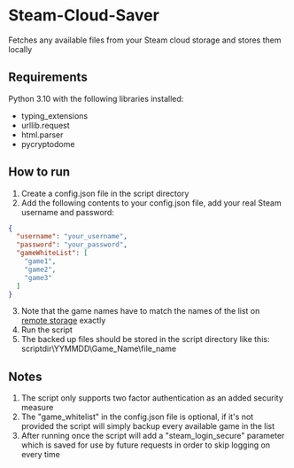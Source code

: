 # Steam-Cloud-Saver
Fetches any available files from your Steam cloud storage and stores them locally

## Requirements
Python 3.10 with the following libraries installed:
* typing_extensions
* urllib.request
* html.parser
* pycryptodome

## How to run
1. Create a config.json file in the script directory
2. Add the following contents to your config.json file, add your real Steam username and password:
```json
{
  "username": "your_username",
  "password": "your_password",
  "gameWhiteList": [
    "game1",
    "game2",
    "game3"
  ]
}
```
3. Note that the game names have to match the names of the list on [remote storage](https://store.steampowered.com/account/remotestorage) exactly
4. Run the script
5. The backed up files should be stored in the script directory like this: scriptdir\YYMMDD\Game_Name\file_name

## Notes
1. The script only supports two factor authentication as an added security measure
2. The "game_whitelist" in the config.json file is optional, if it's not provided the script will simply backup every available game in the list
3. After running once the script will add a "steam_login_secure" parameter which is saved for use by future requests in order to skip logging on every time